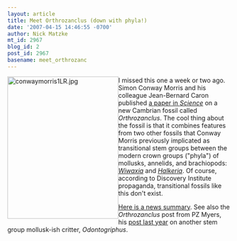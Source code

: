 ```yaml
---
layout: article
title: Meet Orthrozanclus (down with phyla!)
date: '2007-04-15 14:46:55 -0700'
author: Nick Matzke
mt_id: 2967
blog_id: 2
post_id: 2967
basename: meet_orthrozanc
---
```

<img src="http://www.pandasthumb.org/conwaymorris1LR.jpg" alt="conwaymorris1LR.jpg" width="250" height="321" style="float:left;" />I missed this one a week or two ago.  Simon Conway Morris and his colleague Jean-Bernard Caron published [a paper in _Science_](http://www.sciencemag.org/cgi/content/full/315/5816/1255) on a new Cambrian fossil called _Orthrozanclus_.  The cool thing about the fossil is that it combines features from two other fossils that Conway Morris previously implicated as transitional stem groups between the modern crown groups ("phyla") of mollusks, annelids, and brachiopods: [_Wiwaxia_](http://en.wikipedia.org/wiki/Wiwaxia) and [_Halkeria_](http://en.wikipedia.org/wiki/Halkieria).  Of course, according to Discovery Institute propaganda, transitional fossils like this don't exist.

[Here is a news summary](http://arstechnica.com/journals/science.ars/2007/3/1/7278).  See also the _Orthrozanclus_ post from PZ Myers, his [post last year](http://scienceblogs.com/pharyngula/2006/07/odontogriphus_omalus.php) on another stem group mollusk-ish critter, _Odontogriphus_.
